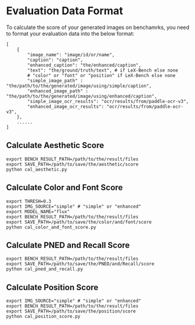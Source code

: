 # Evaluation Data Format

To calculate the score of your generated images on benchamrks, you need to format your evaluation data into the below format:
```shell
[
    {
        "image_name": "image/id/or/name",
        "caption": "caption",
        "enhanced_caption": "the/enhanced/caption",
        "text": "the/ground/truth/text", # if LeX-Bench else none
        # "color" or "font" or "position" if LeX-Bench else none
        "simple_image_path" : "the/path/to/the/generated/image/using/simple/caption",
        "enhanced_image_path" : "the/path/to/the/generated/image/using/enhanced/caption",
        "simple_image_ocr_results": "ocr/results/from/paddle-ocr-v3",
        "enhanced_image_ocr_results": "ocr/results/from/paddle-ocr-v3", 
    },
    ......
]
```

## Calculate Aesthetic Score
```shell
export BENCH_RESULT_PATH=/path/to/the/result/files
export SAVE_PATH=/path/to/save/the/aesthetic/score
python cal_aesthetic.py
```

## Calculate Color and Font Score
```shell
export THRESH=0.3
export IMG_SOURCE="simple" # "simple" or "enhanced"
export MODEL_NAME="flux"
export BENCH_RESULT_PATH=/path/to/the/result/files
export SAVE_PATH=/path/to/save/the/color/and/font/score
python cal_color_and_font_score.py
```

## Calculate PNED and Recall Score
```shell
export BENCH_RESULT_PATH=/path/to/the/result/files
export SAVE_PATH=/path/to/save/the/PNED/and/Recall/score
python cal_pned_and_recall.py
```

## Calculate Position Score
```shell
export IMG_SOURCE="simple" # "simple" or "enhanced"
export BENCH_RESULT_PATH=/path/to/the/result/files
export SAVE_PATH=/path/to/save/the/position/score
python cal_position_score.py
```
